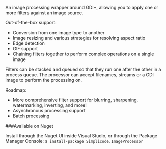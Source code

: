 An image processing wrapper around GDI+, allowing you to apply one or more filters against an image source.

Out-of-the-box support:

* Conversion from one image type to another
* Image resizing and various strategies for resolving aspect ratio
* Edge detection
* GIF support
* Chaining filters together to perform complex operations on a single image

Filters can be stacked and queued so that they run one after the other in a process queue. The processor can accept filenames, streams or a GDI image to perform the processing on.

Roadmap:

* More comprehensive filter support for blurring, sharpening, watermarking, inverting, and more!
* Asynchronous processing support
* Batch processing

###Available on Nuget

Install through the Nuget UI inside Visual Studio, or through the Package Manager Console:
`$ install-package Simplicode.ImageProcessor`
